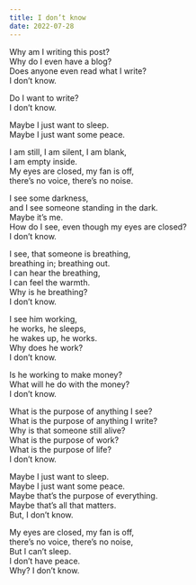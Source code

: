 ```yaml
---
title: I don’t know
date: 2022-07-28
---
```


Why am I writing this post?<br>
Why do I even have a blog?<br>
Does anyone even read what I write?<br>
I don’t know.

Do I want to write?<br>
I don’t know.

Maybe I just want to sleep.<br>
Maybe I just want some peace.

I am still, I am silent, I am blank,<br>
I am empty inside.<br>
My eyes are closed, my fan is off,<br>
there’s no voice, there’s no noise.<br>

I see some darkness,<br>
and I see someone standing in the dark.<br>
Maybe it’s me.<br>
How do I see, even though my eyes are closed?<br>
I don’t know.<br>

I see, that someone is breathing,<br>
breathing in; breathing out.<br>
I can hear the breathing,<br>
I can feel the warmth.<br>
Why is he breathing?<br>
I don’t know.

I see him working,<br>
he works, he sleeps,<br>
he wakes up, he works.<br>
Why does he work?<br>
I don’t know.

Is he working to make money?<br>
What will he do with the money?<br>
I don’t know.

What is the purpose of anything I see?<br>
What is the purpose of anything I write?<br>
Why is that someone still alive?<br>
What is the purpose of work?<br>
What is the purpose of life?<br>
I don’t know.

Maybe I just want to sleep.<br>
Maybe I just want some peace.<br>
Maybe that’s the purpose of everything.<br>
Maybe that’s all that matters.<br>
But, I don’t know.

My eyes are closed, my fan is off,<br>
there’s no voice, there’s no noise,<br>
But I can’t sleep.<br>
I don’t have peace.<br>
Why? I don’t know.
